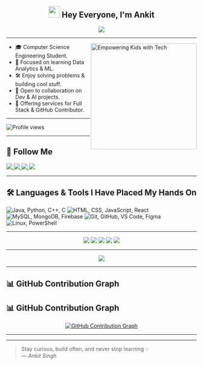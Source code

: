 <!-- ======================================================
😎 Animated Welcome Header
====================================================== -->
<h2 align="center">
  <img src="https://emojis.slackmojis.com/emojis/images/1531849430/4246/blob-sunglasses.gif?1531849430" width="30"/>
  Hey Everyone, I'm Ankit
</h2>

<!-- Animated typing text using Typing SVG -->
<p align="center">
  <a href="https://git.io/typing-svg">
    <img src="https://readme-typing-svg.demolab.com?font=Roboto,sans-serif&size=40&pause=1000&color=40c463&center=true&vCenter=true&random=false&width=1200&lines=%F0%9F%92%BB+%22Crafting+Code%2C+Building+Dreams%22;+%F0%9F%92%BB+Welcome+to+My+GitHub+Universe!" />
  </a>
</p>

---

<!-- Side image for personality touch -->
<img align="right" alt="Empowering Kids with Tech" width="280" src="https://raw.githubusercontent.com/AnkitSingh1827/Ankitsingh1827/main/_Empowering%20Kids%20with%20Social%20Tech%20%26%20Robotics_%20The%20Future%20of%20Learning%20%F0%9F%9A%80%F0%9F%A4%96_.jpeg">


<!-- Brief intro skills banner -->
- 🎓 Computer Science Engineering Student.
- 📖 Focused on learning Data Analytics & ML.
- 🛠️ Enjoy solving problems & building cool stuff.
- 👥 Open to collaboration on Dev & AI projects.
- 🔧 Offering services for Full Stack & GitHub Contributor.

---

<!-- ======================================================
👀 GitHub Profile Views
====================================================== -->
<div align="start">
  <img src="https://komarev.com/ghpvc/?username=AnkitSingh1827&style=flat&color=brightgreen" alt="Profile views"/>
</div>

---

<!-- ======================================================
🔗 Social Links Section
====================================================== -->
## 🔗 Follow Me

<div align="start">
  <a href="mailto:ankitsinghrathore756756@gmail.com" target="_blank">
    <img src="https://img.shields.io/badge/Gmail-EA4335?style=for-the-badge&logo=Gmail&logoColor=white" />
  </a>

  <a href="https://instagram.com/ankitrathore.05" target="_blank">
    <img src="https://img.shields.io/badge/Instagram-E4405F?style=for-the-badge&logo=Instagram&logoColor=white" />
  </a>

  <a href="https://www.linkedin.com/in/ankit-singh257" target="_blank">
    <img src="https://img.shields.io/badge/LinkedIn-0A66C2?style=for-the-badge&logo=LinkedIn&logoColor=white" />
  </a>

  <a href="https://wa.me/916205975874" target="_blank">
    <img src="https://img.shields.io/badge/WhatsApp-25D366?style=for-the-badge&logo=WhatsApp&logoColor=white" />
  </a>
</div>

---
<!-- 🌟 Languages & Tools Section -->
<!-- Purpose: Showcase your tech stack at a glance using icons -->

## 🛠️ Languages & Tools I Have Placed My Hands On

<!-- Align the icons to the left, you can change to center if needed -->
<p align="left">

  <!-- Programming Languages -->
  <img src="https://skillicons.dev/icons?i=java,py,cpp,c" title="Java, Python, C++, C" />
  
  <!-- Web Development -->
  <img src="https://skillicons.dev/icons?i=html,css,js,react" title="HTML, CSS, JavaScript, React" />
  
  <!-- Database & Cloud -->
  <img src="https://skillicons.dev/icons?i=mysql,mongodb,firebase" title="MySQL, MongoDB, Firebase" />

  <!-- Tools & Platforms -->
  <img src="https://skillicons.dev/icons?i=git,github,vscode,figma" title="Git, GitHub, VS Code, Figma" />
  
  <!-- OS & CLI -->
  <img src="https://skillicons.dev/icons?i=linux,powershell" title="Linux, PowerShell" />

</p>

---
<!-- ======================================================
📊 GitHub Summary Cards
====================================================== -->
<div align="center">

  <!-- General profile details -->
  <img src="http://github-profile-summary-cards.vercel.app/api/cards/profile-details?username=AnkitSingh1827&theme=github_dark" />

  <!-- GitHub stats overview -->
  <img src="http://github-profile-summary-cards.vercel.app/api/cards/stats?username=AnkitSingh1827&theme=github_dark" />

  <!-- Active coding hours -->
  <img src="http://github-profile-summary-cards.vercel.app/api/cards/productive-time?username=AnkitSingh1827&theme=github_dark&utcOffset=8" />

  <!-- Most used languages in repos -->
  <img src="http://github-profile-summary-cards.vercel.app/api/cards/repos-per-language?username=AnkitSingh1827&theme=github_dark" />

  <!-- Most committed languages -->
  <img src="http://github-profile-summary-cards.vercel.app/api/cards/most-commit-language?username=AnkitSingh1827&theme=github_dark" />

</div>

---

<!-- ======================================================
🏆 GitHub Trophy Showcase
====================================================== -->
<p align="center">
  <img src="https://github-profile-trophy.vercel.app/?username=AnkitSingh1827&theme=onedark&column=-1&title=Repositories,Stars,Commits,Followers,PullRequest,MultipleLang&margin-w=10" />
</p>


---

<!-- ======================================================
📈 Contribution Graph (clickable + themed)
====================================================== -->
## 📊 GitHub Contribution Graph

## 📊 GitHub Contribution Graph

<p align="center">
  <a href="https://github.com/AnkitSingh1827/github-readme-activity-graph">
    <img src="https://github-readme-activity-graph.vercel.app/graph?username=AnkitSingh1827&theme=react-dark&area=true" alt="GitHub Contribution Graph" />
  </a>
</p>

---


---

<!-- ======================================================
💬 Final Thought
====================================================== -->
> Stay curious, build often, and never stop learning 💡  
> — *Ankit Singh*
